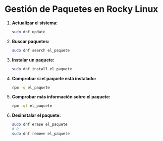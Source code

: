 # Gestión de Paquetes en Rocky Linux

1. **Actualizar el sistema:**
    ```bash
    sudo dnf update
    ```

2. **Buscar paquetes:**
    ```bash
    sudo dnf search el_paquete
    ```

3. **Instalar un paquete:**
    ```bash
    sudo dnf install el_paquete
    ```

4. **Comprobar si el paquete está instalado:**
    ```bash
    rpm -q el_paquete
    ```

5. **Comprobar más información sobre el paquete:**
    ```bash
    rpm -ql el_paquete
    ```

6. **Desinstalar el paquete:**
    ```bash
    sudo dnf erase el_paquete
    # O
    sudo dnf remove el_paquete
    ```
